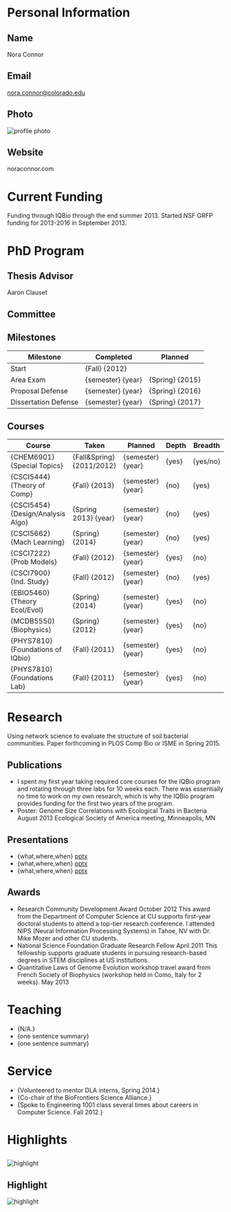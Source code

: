 

# Personal Information

## Name
Nora Connor

## Email
nora.connor@colorado.edu

## Photo
![profile photo](files/1e_JXdhm0ahYy8-3IgjUPycpkeFgOPdQFt_4Jr38ywf0-photo-0.png)

## Website
noraconnor.com

# Current Funding
Funding through IQBio through the end summer 2013.   Started NSF GRFP funding for 2013-2016 in September 2013.

# PhD Program

## Thesis Advisor
Aaron Clauset

## Committee


## Milestones

| Milestone            | Completed         | Planned           |         
| -------------------- | ----------------- | ----------------- |
| Start                | {Fall} {2012}     |                   |
| Area Exam            | {semester} {year} | {Spring} {2015}   |
| Proposal Defense     | {semester} {year} | {Spring} {2016}   |
| Dissertation Defense | {semester} {year} | {Spring} {2017}   |

## Courses

| Course           | Taken             | Planned            | Depth    | Breadth | 
| ---------------- | ----------------- | ------------------ | -------- | ------- |
| {CHEM6901} {Special Topics} | {Fall&Spring} {2011/2012} | {semester} {year}  | {yes} | {yes/no}|
| {CSCI5444} {Theory of Comp} | {Fall} {2013} | {semester} {year}  | {no} | {yes}|
| {CSCI5454} {Design/Analysis Algo} | {Spring 2013} {year} | {semester} {year}  | {no} | {yes}|
| {CSCI5662} {Mach Learning} | {Spring} {2014} | {semester} {year}  | {no} | {yes}|
| {CSCI7222} {Prob Models} | {Fall} {2012} | {semester} {year}  | {yes} | {no}|
| {CSCI7900} {Ind. Study} | {Fall} {2012} | {semester} {year}  | {no} | {yes}|
| {EBIO5460} {Theory Ecol/Evol} | {Spring} {2014} | {semester} {year}  | {yes} | {no}|
| {MCDB5550} {Biophysics} | {Spring} {2012} | {semester} {year}  | {yes} | {no}|
| {PHYS7810} {Foundations of IQbio} | {Fall} {2011} | {semester} {year}  | {yes} | {no}|
| {PHYS7810} {Foundations Lab} | {Fall} {2011} | {semester} {year}  | {yes} | {no}|




# Research
Using network science to evaluate the structure of soil bacterial communities.  Paper forthcoming in PLOS Comp Bio or ISME in Spring 2015.

## Publications


* I spent my first year taking required core courses for the IQBio program and rotating through three labs for 10 weeks each.  There was essentially no time to work on my own research, which is why the IQBio program provides funding for the first two years of the program.
* Poster: Genome Size Correlations with Ecological Traits in Bacteria  August 2013 Ecological Society of America meeting, Minneapolis, MN


## Presentations

* {what,where,when} [pptx](files/presentation-file.pptx)
* {what,where,when} [pptx](files/presentation-file.pptx)
* {what,where,when} [pptx](files/presentation-file.pptx)
      
## Awards


* Research Community Development Award                                                                               	  	October 2012  This award from the Department of Computer Science at CU supports first-year doctoral students to attend a top-tier research conference.   I attended NIPS (Neural Information Processing Systems) in Tahoe, NV with Dr. Mike Mozer and other CU students.
* National Science Foundation Graduate Research Fellow                                                            	       	April 2011 		This fellowship supports graduate students in pursuing research-based degrees in STEM disciplines at US institutions.
* Quantitative Laws of Genome Evolution workshop travel award from French Society of Biophysics (workshop held in Como, Italy for 2 weeks).  	May 2013


# Teaching

* {N/A.}
* {one sentence summary}
* {one sentence summary}

# Service

* {Volunteered to mentor DLA interns, Spring 2014.}
* {Co-chair of the BioFrontiers Science Alliance.}
* {Spoke to Engineering 1001 class several times about careers in Computer Science. Fall 2012.}

# Highlights


## 


![highlight](files/1e_JXdhm0ahYy8-3IgjUPycpkeFgOPdQFt_4Jr38ywf0-highlight0-0.png)



## Highlight


![highlight](files/1e_JXdhm0ahYy8-3IgjUPycpkeFgOPdQFt_4Jr38ywf0-highlight1-0.png)





